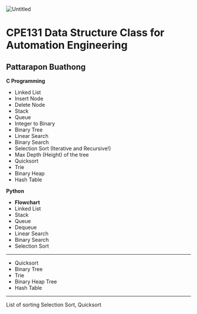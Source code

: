 ![Untitled](https://user-images.githubusercontent.com/45389169/77504331-9dcd9d00-6e92-11ea-8f31-a4cf4692f208.png)


# CPE131 Data Structure Class for Automation Engineering
## Pattarapon Buathong
**C Programming**
- Linked List
- Insert Node
- Delete Node
- Stack
- Queue
- Integer to Binary
- Binary Tree
- Linear Search
- Binary Search
- Selection Sort (Iterative and Recursive!)
- Max Depth (Height) of the tree
- Quicksort
- Trie
- Binary Heap
- Hash Table

**Python**
- **Flowchart**
- Linked List
- Stack
- Queue
- Dequeue
- Linear Search
- Binary Search
- Selection Sort

---------------------------

- Quicksort
- Binary Tree
- Trie
- Binary Heap Tree
- Hash Table
---------------------------
List of sorting
Selection Sort, Quicksort
